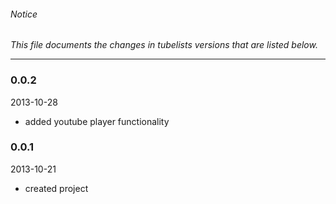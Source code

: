 ###### Notice ######

*This file documents the changes in tubelists versions that are listed below.*

* * *

### 0.0.2 ###
2013-10-28

+ added youtube player functionality




### 0.0.1 ###
2013-10-21

+ created project




